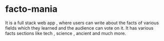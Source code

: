 # facto-mania
It is a full stack web app , where users can write about the facts of various fields which they learned and the audience can vote on it. It has various facts sections like tech , science , ancient and much more.
